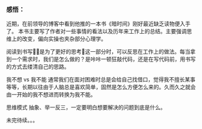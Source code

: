 ### 感悟：
近期，在前领导的博客中看到他推的一本书《暗时间》刚好最近缺乏读物便入手了。
本书主要写了作者对一些事情的看法以及历年来工作上的总结。主要强调思维上的改变，偏向实操也夹杂部分心理学。

阅读到书写✍🏻是为了更好的思考🤔这一部分时，可以反思在工作上的做法。每当拿到一个需求时，我们是怎么做的？是咔咔一顿狂敲代码，还是在写代码前，用书写的方式去缕清自己的思路。

我不想 vs 我不能
通常我们在面对困难时总是会给自己找借口，觉得我不擅长某事等等，长期以往由于人脑总是喜欢简单，固然是怎么方便怎么来的。久而久之就会由一开始的我不想进而转换为我不能。

思维模式
抽象、举一反三，一定要明白想要解决的问题到底是什么。

未完待续。。。